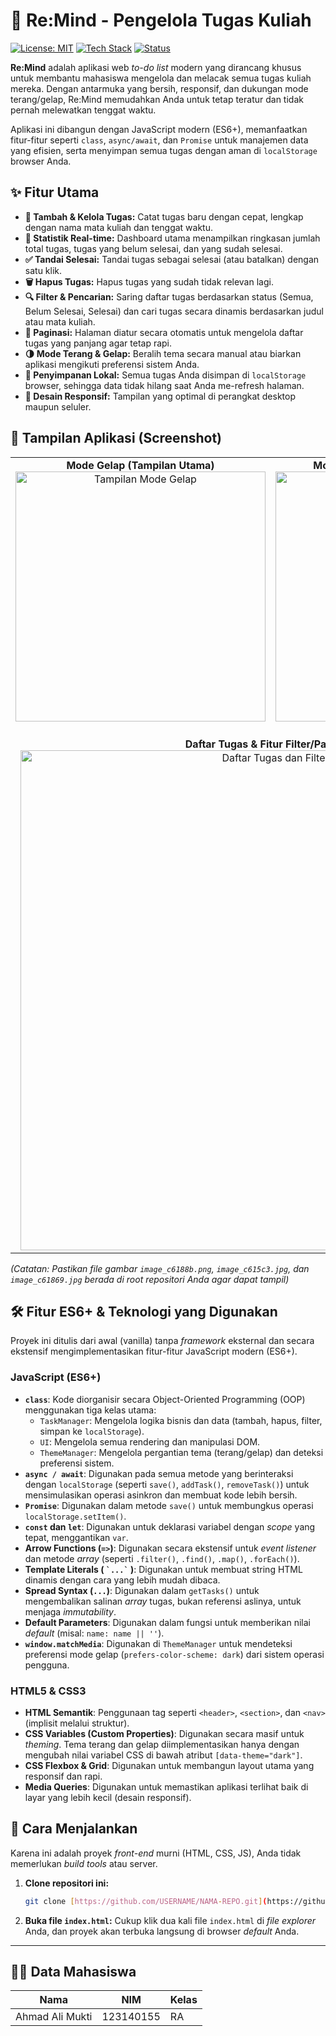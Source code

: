 # 🚀 Re:Mind - Pengelola Tugas Kuliah

[![License: MIT](https://img.shields.io/badge/License-MIT-yellow.svg)](https://opensource.org/licenses/MIT)
[![Tech Stack](https://img.shields.io/badge/Tech-JS(ES6+)%20%7C%20CSS3%20%7C%20HTML5-blueviolet)](https://developer.mozilla.org/)
[![Status](https://img.shields.io/badge/Status-Project%20Selesai-brightgreen)](https://github.com/)

**Re:Mind** adalah aplikasi web *to-do list* modern yang dirancang khusus untuk membantu mahasiswa mengelola dan melacak semua tugas kuliah mereka. Dengan antarmuka yang bersih, responsif, dan dukungan mode terang/gelap, Re:Mind memudahkan Anda untuk tetap teratur dan tidak pernah melewatkan tenggat waktu.

Aplikasi ini dibangun dengan JavaScript modern (ES6+), memanfaatkan fitur-fitur seperti `class`, `async/await`, dan `Promise` untuk manajemen data yang efisien, serta menyimpan semua tugas dengan aman di `localStorage` browser Anda.

## ✨ Fitur Utama

* **📝 Tambah & Kelola Tugas:** Catat tugas baru dengan cepat, lengkap dengan nama mata kuliah dan tenggat waktu.
* **🔄 Statistik Real-time:** Dashboard utama menampilkan ringkasan jumlah total tugas, tugas yang belum selesai, dan yang sudah selesai.
* **✅ Tandai Selesai:** Tandai tugas sebagai selesai (atau batalkan) dengan satu klik.
* **🗑️ Hapus Tugas:** Hapus tugas yang sudah tidak relevan lagi.
* **🔍 Filter & Pencarian:** Saring daftar tugas berdasarkan status (Semua, Belum Selesai, Selesai) dan cari tugas secara dinamis berdasarkan judul atau mata kuliah.
* **📑 Paginasi:** Halaman diatur secara otomatis untuk mengelola daftar tugas yang panjang agar tetap rapi.
* **🌗 Mode Terang & Gelap:** Beralih tema secara manual atau biarkan aplikasi mengikuti preferensi sistem Anda.
* **💾 Penyimpanan Lokal:** Semua tugas Anda disimpan di `localStorage` browser, sehingga data tidak hilang saat Anda me-refresh halaman.
* **📱 Desain Responsif:** Tampilan yang optimal di perangkat desktop maupun seluler.

## 📸 Tampilan Aplikasi (Screenshot)

<table align="center" cellspacing="0" cellpadding="0">
  <tr>
    <td align="center">
      <strong>Mode Gelap (Tampilan Utama)</strong><br>
      <img src="modegelap.png" alt="Tampilan Mode Gelap" width="400">
    </td>
    <td align="center">
      <strong>Mode Terang (Form Tambah Tugas)</strong><br>
      <img src="modeterang.jpg" alt="Tampilan Mode Terang" width="400">
    </td>
  </tr>
  <tr>
    <td colspan="2" align="center">
      <br><strong>Daftar Tugas & Fitur Filter/Paginasi</strong><br>
      <img src="tambah.jpg" alt="Daftar Tugas dan Filter" width="800">
    </td>
  </tr>
</table>

*(Catatan: Pastikan file gambar `image_c6188b.png`, `image_c615c3.jpg`, dan `image_c61869.jpg` berada di root repositori Anda agar dapat tampil)*

## 🛠️ Fitur ES6+ & Teknologi yang Digunakan

Proyek ini ditulis dari awal (vanilla) tanpa *framework* eksternal dan secara ekstensif mengimplementasikan fitur-fitur JavaScript modern (ES6+).

### JavaScript (ES6+)

* **`class`**: Kode diorganisir secara Object-Oriented Programming (OOP) menggunakan tiga kelas utama:
    * `TaskManager`: Mengelola logika bisnis dan data (tambah, hapus, filter, simpan ke `localStorage`).
    * `UI`: Mengelola semua rendering dan manipulasi DOM.
    * `ThemeManager`: Mengelola pergantian tema (terang/gelap) dan deteksi preferensi sistem.
* **`async / await`**: Digunakan pada semua metode yang berinteraksi dengan `localStorage` (seperti `save()`, `addTask()`, `removeTask()`) untuk mensimulasikan operasi asinkron dan membuat kode lebih bersih.
* **`Promise`**: Digunakan dalam metode `save()` untuk membungkus operasi `localStorage.setItem()`.
* **`const` dan `let`**: Digunakan untuk deklarasi variabel dengan *scope* yang tepat, menggantikan `var`.
* **Arrow Functions (`=>`)**: Digunakan secara ekstensif untuk *event listener* dan metode *array* (seperti `.filter()`, `.find()`, `.map()`, `.forEach()`).
* **Template Literals ( `` `...` `` )**: Digunakan untuk membuat string HTML dinamis dengan cara yang lebih mudah dibaca.
* **Spread Syntax (`...`)**: Digunakan dalam `getTasks()` untuk mengembalikan salinan *array* tugas, bukan referensi aslinya, untuk menjaga *immutability*.
* **Default Parameters**: Digunakan dalam fungsi untuk memberikan nilai *default* (misal: `name: name || ''`).
* **`window.matchMedia`**: Digunakan di `ThemeManager` untuk mendeteksi preferensi mode gelap (`prefers-color-scheme: dark`) dari sistem operasi pengguna.

### HTML5 & CSS3

* **HTML Semantik**: Penggunaan tag seperti `<header>`, `<section>`, dan `<nav>` (implisit melalui struktur).
* **CSS Variables (Custom Properties)**: Digunakan secara masif untuk *theming*. Tema terang dan gelap diimplementasikan hanya dengan mengubah nilai variabel CSS di bawah atribut `[data-theme="dark"]`.
* **CSS Flexbox & Grid**: Digunakan untuk membangun layout utama yang responsif dan rapi.
* **Media Queries**: Digunakan untuk memastikan aplikasi terlihat baik di layar yang lebih kecil (desain responsif).

## 🚀 Cara Menjalankan

Karena ini adalah proyek *front-end* murni (HTML, CSS, JS), Anda tidak memerlukan *build tools* atau server.

1.  **Clone repositori ini:**
    ```bash
    git clone [https://github.com/USERNAME/NAMA-REPO.git](https://github.com/USERNAME/NAMA-REPO.git)
    ```
2.  **Buka file `index.html`:**
    Cukup klik dua kali file `index.html` di *file explorer* Anda, dan proyek akan terbuka langsung di browser *default* Anda.

---

## 👨‍💻 Data Mahasiswa

| Nama                | NIM         | Kelas |
| ------------------- | ----------- | ----- |
| Ahmad Ali Mukti     | 123140155   | RA    |
